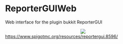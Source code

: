 # ReporterGUIWeb
Web interface for the plugin bukkit ReporterGUI
<center>
  <img src="https://github.com/itpao25/ReporterGUIWeb/blob/master/assets/img/logo-rgui.png?raw=true" />
</center>
<a href="https://www.spigotmc.org/resources/reportergui.8596/" >https://www.spigotmc.org/resources/reportergui.8596/</a>
